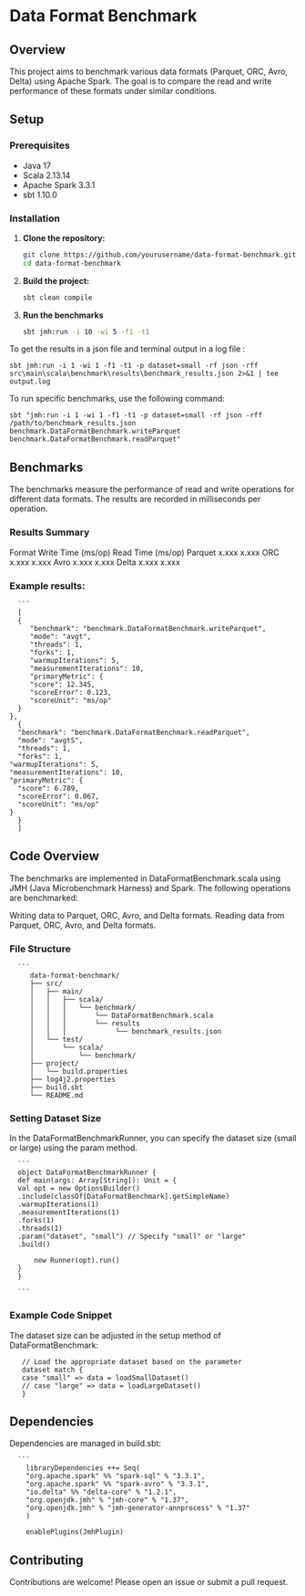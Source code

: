 # Data Format Benchmark

## Overview

This project aims to benchmark various data formats (Parquet, ORC, Avro, Delta) using Apache Spark. The goal is to compare the read and write performance of these formats under similar conditions.

## Setup

### Prerequisites

- Java 17
- Scala 2.13.14
- Apache Spark 3.3.1
- sbt 1.10.0

### Installation

1. **Clone the repository:**
   ```sh
   git clone https://github.com/yourusername/data-format-benchmark.git
   cd data-format-benchmark

2. **Build the project:**
   ```sh
   sbt clean compile
   
3. **Run the benchmarks**
   ```sh
   sbt jmh:run -i 10 -wi 5 -f1 -t1
   
To get the results in a json file and terminal output in a log file :
   ```
sbt jmh:run -i 1 -wi 1 -f1 -t1 -p dataset=small -rf json -rff src\main\scala\benchmark\results\benchmark_results.json 2>&1 | tee output.log

   ```
To run specific benchmarks, use the following command:
   ```
   sbt "jmh:run -i 1 -wi 1 -f1 -t1 -p dataset=small -rf json -rff /path/to/benchmark_results.json benchmark.DataFormatBenchmark.writeParquet benchmark.DataFormatBenchmark.readParquet"
   ```
  
## Benchmarks
The benchmarks measure the performance of read and write operations for different data formats. The results are recorded in milliseconds per operation.

### Results Summary
Format	Write Time (ms/op)	Read Time (ms/op)
Parquet	x.xxx	x.xxx
ORC	x.xxx	x.xxx
Avro	x.xxx	x.xxx
Delta	x.xxx	x.xxx

### Example results:
      ```
      [
      {
         "benchmark": "benchmark.DataFormatBenchmark.writeParquet",
         "mode": "avgt",
         "threads": 1,
         "forks": 1,
         "warmupIterations": 5,
         "measurementIterations": 10,
         "primaryMetric": {
         "score": 12.345,
         "scoreError": 0.123,
         "scoreUnit": "ms/op"
      }
    },
      {
      "benchmark": "benchmark.DataFormatBenchmark.readParquet",
      "mode": "avgtS",
      "threads": 1,
      "forks": 1,
    "warmupIterations": 5,
    "measurementIterations": 10,
    "primaryMetric": {
      "score": 6.789,
      "scoreError": 0.067,
      "scoreUnit": "ms/op"
    }
      }
      ] 

## Code Overview

The benchmarks are implemented in DataFormatBenchmark.scala using JMH (Java Microbenchmark Harness) and Spark. The following operations are benchmarked:

Writing data to Parquet, ORC, Avro, and Delta formats.
Reading data from Parquet, ORC, Avro, and Delta formats.

### File Structure
      ```
         data-format-benchmark/
         ├── src/
         │   ├── main/
         │   │   ├── scala/
         │   │   │   └── benchmark/
         │   │   │       └── DataFormatBenchmark.scala
         │   │   │       └── results
         │   │   │            └── benchmark_results.json
         │   └── test/
         │       └── scala/
         │           └── benchmark/
         ├── project/
         │   └── build.properties
         ├── log4j2.properties
         ├── build.sbt
         └── README.md
         
### Setting Dataset Size
In the DataFormatBenchmarkRunner, you can specify the dataset size (small or large) using the param method.

      ```
      object DataFormatBenchmarkRunner {
      def main(args: Array[String]): Unit = {
      val opt = new OptionsBuilder()
      .include(classOf[DataFormatBenchmark].getSimpleName)
      .warmupIterations(1)
      .measurementIterations(1)
      .forks(1)
      .threads(1)
      .param("dataset", "small") // Specify "small" or "large"
      .build()
      
          new Runner(opt).run()
      }
      }

      ```
### Example Code Snippet
The dataset size can be adjusted in the setup method of DataFormatBenchmark:
   ```
      // Load the appropriate dataset based on the parameter
      dataset match {
      case "small" => data = loadSmallDataset()
      // case "large" => data = loadLargeDataset()
      }

   ```

## Dependencies
Dependencies are managed in build.sbt:

      ```
        libraryDependencies ++= Seq(
        "org.apache.spark" %% "spark-sql" % "3.3.1",
        "org.apache.spark" %% "spark-avro" % "3.3.1",
        "io.delta" %% "delta-core" % "1.2.1",
        "org.openjdk.jmh" % "jmh-core" % "1.37",
        "org.openjdk.jmh" % "jmh-generator-annprocess" % "1.37"
        )
        
        enablePlugins(JmhPlugin)
     
     

## Contributing
Contributions are welcome! Please open an issue or submit a pull request.